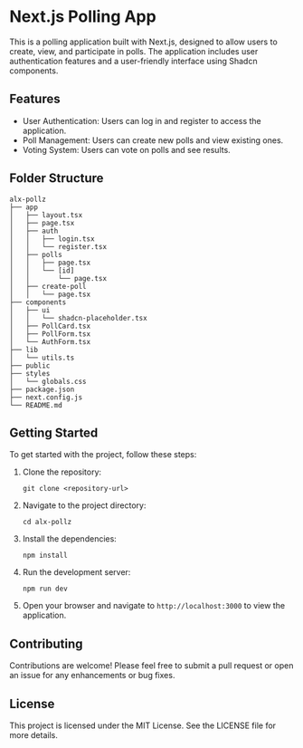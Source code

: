# Next.js Polling App

This is a polling application built with Next.js, designed to allow users to create, view, and participate in polls. The application includes user authentication features and a user-friendly interface using Shadcn components.

## Features

- User Authentication: Users can log in and register to access the application.
- Poll Management: Users can create new polls and view existing ones.
- Voting System: Users can vote on polls and see results.

## Folder Structure

```
alx-pollz
├── app
│   ├── layout.tsx
│   ├── page.tsx
│   ├── auth
│   │   ├── login.tsx
│   │   └── register.tsx
│   ├── polls
│   │   ├── page.tsx
│   │   └── [id]
│   │       └── page.tsx
│   ├── create-poll
│   │   └── page.tsx
├── components
│   ├── ui
│   │   └── shadcn-placeholder.tsx
│   ├── PollCard.tsx
│   ├── PollForm.tsx
│   └── AuthForm.tsx
├── lib
│   └── utils.ts
├── public
├── styles
│   └── globals.css
├── package.json
├── next.config.js
└── README.md
```

## Getting Started

To get started with the project, follow these steps:

1. Clone the repository:
   ```
   git clone <repository-url>
   ```

2. Navigate to the project directory:
   ```
   cd alx-pollz
   ```

3. Install the dependencies:
   ```
   npm install
   ```

4. Run the development server:
   ```
   npm run dev
   ```

5. Open your browser and navigate to `http://localhost:3000` to view the application.

## Contributing

Contributions are welcome! Please feel free to submit a pull request or open an issue for any enhancements or bug fixes.

## License

This project is licensed under the MIT License. See the LICENSE file for more details.